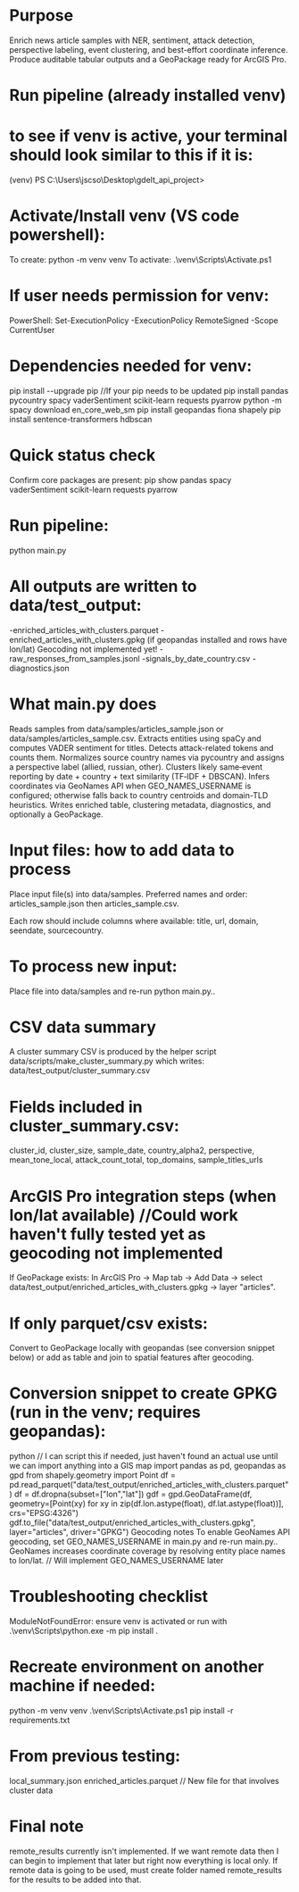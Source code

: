# Purpose
Enrich news article samples with NER, sentiment, attack detection, perspective labeling, event clustering, and best-effort coordinate inference. Produce auditable tabular outputs and a GeoPackage ready for ArcGIS Pro.

# Run pipeline (already installed venv)
# to see if venv is active, your terminal should look similar to this if it is:
(venv) PS C:\Users\jscso\Desktop\gdelt_api_project>

# Activate/Install venv (VS code powershell):
To create: python -m venv venv
To activate: .\venv\Scripts\Activate.ps1

# If user needs permission for venv:
PowerShell: Set-ExecutionPolicy -ExecutionPolicy RemoteSigned -Scope CurrentUser

# Dependencies needed for venv:
pip install --upgrade pip  //If your pip needs to be updated
pip install pandas pycountry spacy vaderSentiment scikit-learn requests pyarrow
python -m spacy download en_core_web_sm
pip install geopandas fiona shapely
pip install sentence-transformers hdbscan

# Quick status check
Confirm core packages are present:
pip show pandas spacy vaderSentiment scikit-learn requests pyarrow

# Run pipeline:
python main.py

# All outputs are written to data/test_output:
-enriched_articles_with_clusters.parquet
-enriched_articles_with_clusters.gpkg (if geopandas installed and rows have lon/lat) Geocoding not implemented yet!
-raw_responses_from_samples.jsonl
-signals_by_date_country.csv
-diagnostics.json

# What main.py does
Reads samples from data/samples/articles_sample.json or data/samples/articles_sample.csv.
Extracts entities using spaCy and computes VADER sentiment for titles.
Detects attack-related tokens and counts them.
Normalizes source country names via pycountry and assigns a perspective label (allied, russian, other).
Clusters likely same‑event reporting by date + country + text similarity (TF‑IDF + DBSCAN).
Infers coordinates via GeoNames API when GEO_NAMES_USERNAME is configured; otherwise falls back to country centroids and domain-TLD heuristics.
Writes enriched table, clustering metadata, diagnostics, and optionally a GeoPackage.

# Input files: how to add data to process
Place input file(s) into data/samples.
Preferred names and order: articles_sample.json then articles_sample.csv.

Each row should include columns where available: title, url, domain, seendate, sourcecountry.

# To process new input:
Place file into data/samples and re-run python main.py..

# CSV data summary
A cluster summary CSV is produced by the helper script data/scripts/make_cluster_summary.py which writes:
data/test_output/cluster_summary.csv

# Fields included in cluster_summary.csv:
cluster_id, cluster_size, sample_date, country_alpha2, perspective, mean_tone_local, attack_count_total, top_domains, sample_titles_urls

# ArcGIS Pro integration steps (when lon/lat available) //Could work haven't fully tested yet as geocoding not implemented
If GeoPackage exists:
In ArcGIS Pro → Map tab → Add Data → select data/test_output/enriched_articles_with_clusters.gpkg → layer "articles".

# If only parquet/csv exists:
Convert to GeoPackage locally with geopandas (see conversion snippet below) or add as table and join to spatial features after geocoding.

# Conversion snippet to create GPKG (run in the venv; requires geopandas):
python    // I can script this if needed, just haven't found an actual use until we can import anything into a GIS map
import pandas as pd, geopandas as gpd
from shapely.geometry import Point
df = pd.read_parquet("data/test_output/enriched_articles_with_clusters.parquet")
df = df.dropna(subset=["lon","lat"])
gdf = gpd.GeoDataFrame(df, geometry=[Point(xy) for xy in zip(df.lon.astype(float), df.lat.astype(float))], crs="EPSG:4326")
gdf.to_file("data/test_output/enriched_articles_with_clusters.gpkg", layer="articles", driver="GPKG")
Geocoding notes
To enable GeoNames API geocoding, set GEO_NAMES_USERNAME in main.py and re-run main.py.. GeoNames increases coordinate coverage by resolving entity place names to lon/lat.    // Will implement GEO_NAMES_USERNAME later

# Troubleshooting checklist
ModuleNotFoundError: ensure venv is activated or run with .\venv\Scripts\python.exe -m pip install <package>.

# Recreate environment on another machine if needed:
python -m venv venv
.\venv\Scripts\Activate.ps1
pip install -r requirements.txt

# From previous testing:
local_summary.json
enriched_articles.parquet    // New file for that involves cluster data

# Final note
remote_results currently isn't implemented. If we want remote data then I can begin to implement that later but right now everything is local only.
If remote data is going to be used, must create folder named remote_results for the results to be added into that.
